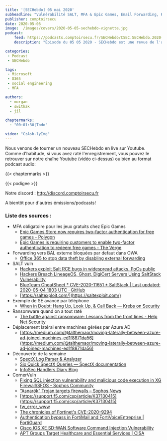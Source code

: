 ```yaml
---
title: '[SECHebdo] 05 mai 2020'
subheadline: "Vulnérabilité SALT, MFA & Epic Games, Email Forwarding, Ransomware RETEX, SE avancé par tél., ConernVuln, SpectX, etc."
publisher: comptoirsecu
date: 2020-05-05
image:  /images/covers/2020-05-05-sechebdo-vignette.jpg
podcast:
    feed: https://podcasts.comptoirsecu.fr/SECHebdo/CSEC.SECHebdo.2020-05-05.m4a
    description: "Épisode du 05 05 2020 - SECHebdo est une revue de l'actualité cybersécurité réalisée en live sur Youtube, généralement le mardi soir."

categories:
 - Podcast
 - SECHebdo

tags:
 - Microsoft
 - O365
 - social engineering
 - MFA

authors:
  - morgan
  - swithak
  - jil
  
chaptermarks:
  - "00:01:30|Todo"

video: "CzAsb-lyImg"
---
```


Nous venons de tourner un nouveau SECHebdo en live sur Youtube. Comme d'habitude, si vous avez raté l'enregistrement, vous pouvez le retrouver sur notre chaîne Youtube (vidéo ci-dessus) ou bien au format podcast audio:

{{< chaptermarks >}}

{{< podigee >}}

Notre discord : <http://discord.comptoirsecu.fr>

A bientôt pour d'autres émissions/podcasts!

### Liste des sources :

*  MFA obligatoire pour les jeux gratuits chez Epic Games
	* [Epic Games Store now requires two-factor authentication for free games - Polygon](https://www.polygon.com/2020/4/28/21240024/epic-games-store-two-factor-authentication-2fa-free-games)
	* [Epic Games is requiring customers to enable two-factor authentication to redeem free games - The Verge](https://www.theverge.com/2020/4/28/21240382/epic-games-store-2fa-two-factor-authentication-free-date-security)
*  Forwarding vers BAL externe bloquées par defaut dans OWA
	* [Office 365 to stop data theft by disabling external forwarding](https://www.bleepingcomputer.com/news/security/office-365-to-stop-data-theft-by-disabling-external-forwarding/)
*  SALT vuln
	* [Hackers exploit Salt RCE bugs in widespread attacks, PoCs public](https://www.bleepingcomputer.com/news/security/hackers-exploit-salt-rce-bugs-in-widespread-attacks-pocs-public/)
	* [Hackers Breach LineageOS, Ghost, DigiCert Servers Using SaltStack Vulnerability](https://thehackernews.com/2020/05/saltstack-rce-exploit.html)
	* [BlueTeam CheatSheet * CVE-2020-11651 * SaltStack | Last updated: 2020-05-04 1803 UTC · GitHub](https://gist.github.com/SwitHak/8e7fa45b5656c691ddf13c8c47e8fda6)
	* [https://saltexploit.com/](https://saltexploit.com/)
*  Exemple de SE avancé par téléphone
	* [When in Doubt: Hang Up, Look Up, & Call Back —  Krebs on Security](https://krebsonsecurity.com/2020/04/when-in-doubt-hang-up-look-up-call-back/)
*  Ransomware quand on a tout raté
	* [The battle against ransomware: Lessons from the front lines - Help Net Security](https://www.helpnetsecurity.com/2020/04/28/ransomware-lessons/)
*  Déplacement latéral entre machines gérées par Azure AD
	* [https://medium.com/@talthemaor/moving-laterally-between-azure-ad-joined-machines-ed1f8871da56](https://medium.com/@talthemaor/moving-laterally-between-azure-ad-joined-machines-ed1f8871da56)
*  Découverte de la semaine
	* [SpectX Log Parser & Analyzer](https://www.spectx.com/product)
	* [Six Quick SpectX Queries — SpectX  documentation](https://docs.spectx.com/v2/spectx_core/how_to_guides/query_examples/six_examples.html)
	* [InfoSec Handlers Diary Blog](https://isc.sans.edu/diary/26040)
*  CornerVuln
	* [Fixing SQL injection vulnerability and malicious code execution in XG Firewall/SFOS - Sophos Community](https://community.sophos.com/kb/en-us/135412)
	* [“Asnarök” Trojan targets firewalls – Sophos News](https://news.sophos.com/en-us/2020/04/26/asnarok/)
	* [https://support.f5.com/csp/article/K37130415](https://support.f5.com/csp/article/K37130415)
	* [fw_error_www](https://blogs.oracle.com/security/apply-april-2020-cpu)
	* [The chronicles of Fortinet's CVE-2020–9294](https://underthebreach.com/f/the-chronicles-of-fortinets-cve-2020%E2%80%939294)
	* [Authentication bypass in FortiMail and FortiVoiceEntreprise | FortiGuard](https://fortiguard.com/psirt/FG-IR-20-045)
	* [Cisco IOS XE SD-WAN Software Command Injection Vulnerability](https://tools.cisco.com/security/center/content/CiscoSecurityAdvisory/cisco-sa-xesdwcinj-AcQ5MxCn)
	* [APT Groups Target Healthcare and Essential Services | CISA](https://www.us-cert.gov/ncas/alerts/AA20126A)

